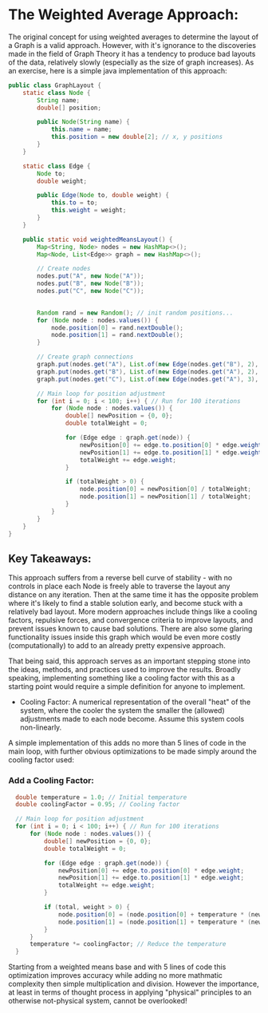 # The Weighted Average Approach:

The original concept for using weighted averages to determine the layout of a Graph is a valid approach. However, with it's ignorance to the discoveries made in the field of Graph Theory it has a tendency to produce bad layouts of the data, relatively slowly (especially as the size of  graph increases). As an exercise, here is a simple java implementation of this approach:  

```java
public class GraphLayout {
    static class Node {
        String name;
        double[] position;

        public Node(String name) {
            this.name = name;
            this.position = new double[2]; // x, y positions
        }
    }

    static class Edge {
        Node to;
        double weight;

        public Edge(Node to, double weight) {
            this.to = to;
            this.weight = weight;
        }
    }

    public static void weightedMeansLayout() {
        Map<String, Node> nodes = new HashMap<>();
        Map<Node, List<Edge>> graph = new HashMap<>();

        // Create nodes
        nodes.put("A", new Node("A"));
        nodes.put("B", new Node("B"));
        nodes.put("C", new Node("C"));

        
        Random rand = new Random(); // init random positions...
        for (Node node : nodes.values()) {
            node.position[0] = rand.nextDouble();
            node.position[1] = rand.nextDouble();
        }

        // Create graph connections
        graph.put(nodes.get("A"), List.of(new Edge(nodes.get("B"), 2), new Edge(nodes.get("C"), 3)));
        graph.put(nodes.get("B"), List.of(new Edge(nodes.get("A"), 2), new Edge(nodes.get("C"), 4)));
        graph.put(nodes.get("C"), List.of(new Edge(nodes.get("A"), 3), new Edge(nodes.get("B"), 4)));

        // Main loop for position adjustment
        for (int i = 0; i < 100; i++) { // Run for 100 iterations
            for (Node node : nodes.values()) {
                double[] newPosition = {0, 0};
                double totalWeight = 0;

                for (Edge edge : graph.get(node)) {
                    newPosition[0] += edge.to.position[0] * edge.weight;
                    newPosition[1] += edge.to.position[1] * edge.weight;
                    totalWeight += edge.weight;
                }

                if (totalWeight > 0) {
                    node.position[0] = newPosition[0] / totalWeight;
                    node.position[1] = newPosition[1] / totalWeight;
                }
            }
        }
    }
}
```

## Key Takeaways:

This approach suffers from a reverse bell curve of stability - with no controls in place each Node is freely able to traverse the layout any distance on any iteration. Then at the same time it has the opposite problem where it's likely to find a stable solution early, and become stuck with a relatively bad layout. More modern approaches include things like a cooling factors, repulsive forces, and convergence criteria to improve layouts, and prevent issues known to cause bad solutions. There are also some glaring functionality issues inside this graph which would be even more costly (computationally) to add to an already pretty expensive approach. 

That being said, this approach serves as an important stepping stone into the ideas, methods, and practices used to improve the results. Broadly speaking, implementing something like a cooling factor with this as a starting point would require a simple definition for anyone to implement.

- Cooling Factor: A numerical representation of the overall "heat" of the system, where the cooler the system the smaller the (allowed) adjustments made to each node become. Assume this system cools non-linearly. 

A simple implementation of this adds no more than 5 lines of code in the main loop, with further obvious optimizations to be made simply around the cooling factor used:

### Add a Cooling Factor:

```java
  double temperature = 1.0; // Initial temperature
  double coolingFactor = 0.95; // Cooling factor

  // Main loop for position adjustment
  for (int i = 0; i < 100; i++) { // Run for 100 iterations
      for (Node node : nodes.values()) {
          double[] newPosition = {0, 0};
          double totalWeight = 0;

          for (Edge edge : graph.get(node)) {
              newPosition[0] += edge.to.position[0] * edge.weight;
              newPosition[1] += edge.to.position[1] * edge.weight;
              totalWeight += edge.weight;
          }

          if (total, weight > 0) {
              node.position[0] = (node.position[0] + temperature * (newPosition[0] / totalWeight)) / (1 + temperature);
              node.position[1] = (node.position[1] + temperature * (newPosition[1] / totalWeight)) / (1 + temperature);
          }
      }
      temperature *= coolingFactor; // Reduce the temperature
  }
```

Starting from a weighted means base and with 5 lines of code this optimization improves accuracy while adding no more mathmatic complexity then simple multiplication and division. However the importance, at least in terms of thought process in applying "physical" principles to an otherwise not-physical system, cannot be overlooked! 